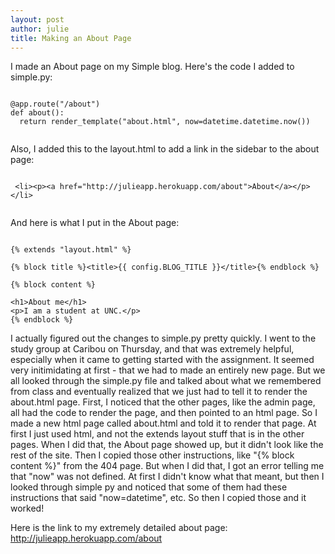 ```yaml
---
layout: post
author: julie
title: Making an About Page
---
```


I made an About page on my Simple blog. Here's the code I added to simple.py:

```

@app.route("/about")
def about():
  return render_template("about.html", now=datetime.datetime.now())
  
```

Also, I added this to the layout.html to add a link in the sidebar to the about page:


```

 <li><p><a href="http://julieapp.herokuapp.com/about">About</a></p></li>
 
```

And here is what I put in the About page:

```

{% extends "layout.html" %}

{% block title %}<title>{{ config.BLOG_TITLE }}</title>{% endblock %}

{% block content %}

<h1>About me</h1>
<p>I am a student at UNC.</p>
{% endblock %}

```


I actually figured out the changes to simple.py pretty quickly. I went to the study group at Caribou on Thursday, and that was extremely helpful, especially when it came to getting started with the assignment. It seemed very initimidating at first - that we had to made an entirely new page. But we all looked through the simple.py file and talked about what we remembered from class and eventually realized that we just had to tell it to render the about.html page. 
First, I noticed that the other pages, like the admin page, all had the code to render the page, and then pointed to an html page. So I made a new html page called about.html and told it to render that page. At first I just used html, and not the extends layout stuff that is in the other pages. When I did that, the About page showed up, but it didn't look like the rest of the site. Then I copied those other instructions, like "{% block content %}" from the 404 page. But when I did that, I got an error telling me that "now" was not defined. At first I didn't know what that meant, but then I looked through simple py and noticed that some of them had these instructions that said "now=datetime", etc. So then I copied those and it worked! 

Here is the link to my extremely detailed about page: http://julieapp.herokuapp.com/about
